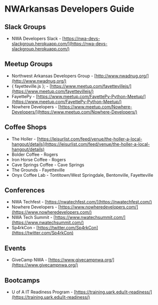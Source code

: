 # NWArkansas Developers Guide

## Slack Groups 
- NWA Developers Slack - [https://nwa-devs-slackgroup.herokuapp.com/](https://nwa-devs-slackgroup.herokuapp.com/)

## Meetup Groups
- Northwest Arkansas Developers Group - [http://www.nwadnug.org/](http://www.nwadnug.org/)
- { fayetteville.js }; - [https://www.meetup.com/fayettevillejs/](https://www.meetup.com/fayettevillejs/)
- FayettePy - [https://www.meetup.com/FayettePy-Python-Meetup/](https://www.meetup.com/FayettePy-Python-Meetup/)
- Nowhere Developers - [https://www.meetup.com/Nowhere-Developers/](https://www.meetup.com/Nowhere-Developers/)

## Coffee Shops
- The Holler - [https://leisurlist.com/feed/venue/the-holler-a-local-hangout/details](https://leisurlist.com/feed/venue/the-holler-a-local-hangout/details)
- Bolder Coffee - Rogers
- Iron Horse Coffee - Rogers
- Cave Springs Coffee - Cave Springs
- The Grounds - Fayetteville
- Onyx Coffee Lab - Tontitown/West Springdale, Bentonville, Fayetteville

## Conferences
- NWA Techfest - [https://nwatechfest.com/](https://nwatechfest.com/)
- Nowhere Developers - [https://www.nowheredevelopers.com/](https://www.nowheredevelopers.com/)
- NWA Tech Summit - [https://www.nwatechsummit.com/](https://www.nwatechsummit.com/)
- Sp4rkCon - [https://twitter.com/Sp4rkCon](https://twitter.com/Sp4rkCon)

## Events
- GiveCamp NWA - [https://www.givecampnwa.org/](https://www.givecampnwa.org/)

## Bootcamps
- U of A IT Readiness Program - [https://training.uark.edu/it-readiness/](https://training.uark.edu/it-readiness/)
